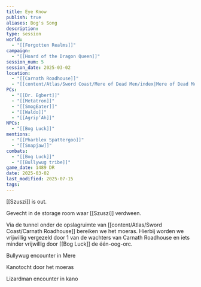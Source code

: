 ```yaml
---
title: Eye Know
publish: true
aliases: Bog's Song
description: 
type: session
world:
  - "[[Forgotten Realms]]"
campaign:
  - "[[Hoard of the Dragon Queen]]"
session_num: 5
session_date: 2025-03-02
location:
  - "[[Carnath Roadhouse]]"
  - "[[content/Atlas/Sword Coast/Mere of Dead Men/index|Mere of Dead Men]]"
PCs:
  - "[[Dr. Egbert]]"
  - "[[Metatron]]"
  - "[[SmogEater]]"
  - "[[Waldo]]"
  - "[[Agrip’Ah]]"
NPCs:
  - "[[Bog Luck]]"
mentions:
  - "[[Pharblex Spattergoo]]"
  - "[[Snapjaw]]"
combats:
  - "[[Bog Luck]]"
  - "[[Bullywug tribe]]"
game_date: 1489 DR
date: 2025-03-02
last_modified: 2025-07-15
tags: 
---
```


[[Szuszi]] is out.

Gevecht in de storage room waar [[Szuszi]] verdween.

Via de tunnel onder de opslagruimte van [[content/Atlas/Sword Coast/Carnath Roadhouse]] bereiken we het moeras. Hierbij worden we vrijwillig vergezeld door 1 van de wachters van Carnath Roadhouse en iets minder vrijwillig door [[Bog Luck]] de één-oog-orc. 

Bullywug encounter in Mere

Kanotocht door het moeras

Lizardman encounter in kano